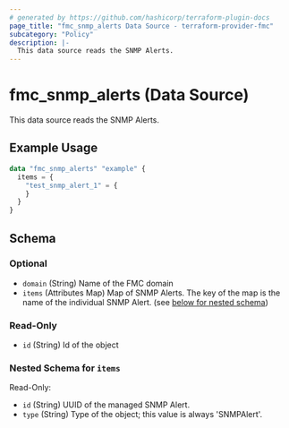 ```yaml
---
# generated by https://github.com/hashicorp/terraform-plugin-docs
page_title: "fmc_snmp_alerts Data Source - terraform-provider-fmc"
subcategory: "Policy"
description: |-
  This data source reads the SNMP Alerts.
---
```


# fmc_snmp_alerts (Data Source)

This data source reads the SNMP Alerts.

## Example Usage

```terraform
data "fmc_snmp_alerts" "example" {
  items = {
    "test_snmp_alert_1" = {
    }
  }
}
```

<!-- schema generated by tfplugindocs -->
## Schema

### Optional

- `domain` (String) Name of the FMC domain
- `items` (Attributes Map) Map of SNMP Alerts. The key of the map is the name of the individual SNMP Alert. (see [below for nested schema](#nestedatt--items))

### Read-Only

- `id` (String) Id of the object

<a id="nestedatt--items"></a>
### Nested Schema for `items`

Read-Only:

- `id` (String) UUID of the managed SNMP Alert.
- `type` (String) Type of the object; this value is always 'SNMPAlert'.
